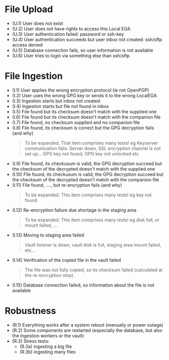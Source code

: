 File Upload
===========

* (U.1) User does not exist
* (U.2) User does not have rights to access this Local EGA
* (U.3) User authentication failed: password or ssh-key
* (U.4) User authentication succeeds but user inbox not created: ssh/sftp access denied
* (U.5) Database connection fails, so user information is not available
* (U.6) User tries to login via something else than ssh/sftp

File Ingestion
==============

* (I.1) User applies the wrong encryption protocol (ie not OpenPGP)
* (I.2) User uses the wrong GPG key or sends it to the wrong LocalEGA
* (I.3) Ingestion starts but inbox not created
* (I.4) Ingestion starts but file not found in inbox
* (I.5) File found but its checksum doesn't match with the supplied one
* (I.6) File found but its checksum doesn't match with the companion file
* (I.7) File found, no checksum supplied and no companion file
* (I.8) File found, its checksum is correct but the GPG decryption fails (and why)
  > To be expanded. That item comprises many tests!
  > eg Keyserver communication fails: Server down, SSL encryption channel is not set up...
  > GPG key not found, GPG key not unlocked etc
* (I.9) File found, its checkusum is valid, the GPG decryption succeed but the checksum of the decrypted doesn't match with the supplied one
* (I.10) File found, its checkusum is valid, the GPG decryption succeed but the checksum of the decrypted doesn't match with the companion file
* (I.11) File found, ...., but re-encryption fails (and why)
  > To be expanded. This item comprises many tests!
  > eg key not found
* (I.12) Re-encryption failure due shortage in the staging area
  > To be expanded. This item comprises many tests!
  > eg disk full, or mount failed, ...
* (I.13) Moving to staging area failed
  > Vault listener is down, vault disk is full, staging area mount failed, etc...
* (I.14) Verification of the copied file in the vault failed
  > The file was not fully copied, so its checksum failed (calculated at the re-encryption step).
* (I.15) Database connection failed, so information about the file is not available

Robustness
==========

* (R.1) Everything works after a system reboot (manually or power outage)
* (R.2) Some components are restarted (especially the database, but also the ingestion workers or the vault)
* (R.3) Stress tests:
  - (R.3a) ingesting a big file
  - (R.3b) ingesting many files
